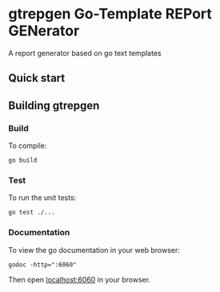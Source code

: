 # gtrepgen Go-Template REPort GENerator

A report generator based on go text templates

## Quick start

## Building gtrepgen

### Build

To compile:

    go build

### Test

To run the unit tests:

    go test ./...

### Documentation

To view the go documentation in your web browser:

    godoc -http=":6060"

Then open [localhost:6060](http://localhost:6060/) in your browser.
